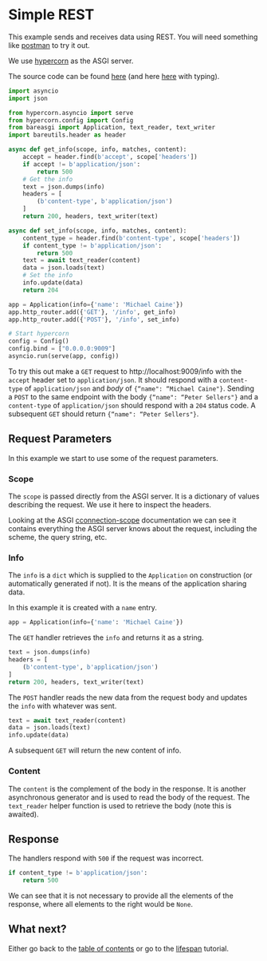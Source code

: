 # Simple REST

This example sends and receives data using REST. You will need something like
[postman](https://www.getpostman.com/) to try it out.

We use [hypercorn](https://pgjones.gitlab.io/hypercorn/) as the ASGI server.

The source code can be found
[here](../examples/hello_world_nt.py)
(and here [here](../examples/hello_world.py) with typing).

```python
import asyncio
import json

from hypercorn.asyncio import serve
from hypercorn.config import Config
from bareasgi import Application, text_reader, text_writer
import bareutils.header as header

async def get_info(scope, info, matches, content):
    accept = header.find(b'accept', scope['headers'])
    if accept != b'application/json':
        return 500
    # Get the info
    text = json.dumps(info)
    headers = [
        (b'content-type', b'application/json')
    ]
    return 200, headers, text_writer(text)

async def set_info(scope, info, matches, content):
    content_type = header.find(b'content-type', scope['headers'])
    if content_type != b'application/json':
        return 500
    text = await text_reader(content)
    data = json.loads(text)
    # Set the info
    info.update(data)
    return 204

app = Application(info={'name': 'Michael Caine'})
app.http_router.add({'GET'}, '/info', get_info)
app.http_router.add({'POST'}, '/info', set_info)

# Start hypercorn
config = Config()
config.bind = ["0.0.0.0:9009"]
asyncio.run(serve(app, config))
```

To try this out make a `GET` request to http://localhost:9009/info with the
`accept` header set to `application/json`. It should respond with a
`content-type` of `application/json` and *body* of `{“name": “Michael Caine"}`.
Sending a `POST` to the same endpoint with the body `{“name": “Peter Sellers"}`
and a `content-type` of `application/json` should respond with a `204` status
code. A subsequent `GET` should return `{“name": “Peter Sellers"}`.

## Request Parameters

In this example we start to use some of the request parameters. 

### Scope

The `scope` is passed directly from the ASGI server. It is a dictionary of
values describing the request. We use it here to inspect the headers.

Looking at the ASGI 
[cconnection-scope](https://asgi.readthedocs.io/en/latest/specs/www.html#connection-scope)
documentation we can see it contains everything the ASGI server knows about the
request, including the scheme, the query string, etc.

### Info

The `info` is a `dict` which is supplied to the `Application` on construction 
(or automatically generated if not). It is the means of the application sharing
data.

In this example it is created with a `name` entry.

```python
app = Application(info={'name': 'Michael Caine'})
```

The `GET` handler retrieves the `info` and returns it as a string.

```python
text = json.dumps(info)
headers = [
    (b'content-type', b'application/json')
]
return 200, headers, text_writer(text)
```

The `POST` handler reads the new data from the request body and updates the
`info` with whatever was sent.

```python
text = await text_reader(content)
data = json.loads(text)
info.update(data)
```

A subsequent `GET` will return the new content of info.

### Content

The `content` is the complement of the body in the response. It is another
asynchronous generator and is used to read the body of the request. The
`text_reader` helper function is used to retrieve the body (note this is
awaited).

## Response

The handlers respond with `500` if the request was incorrect.

```python
if content_type != b'application/json':
    return 500
```

We can see that it is not necessary to provide all the elements of the response,
where all elements to the right would be `None`.

## What next?

Either go back to the [table of contents](table-of-contents.md) or go to the
[lifespan](lifespan.md) tutorial.
